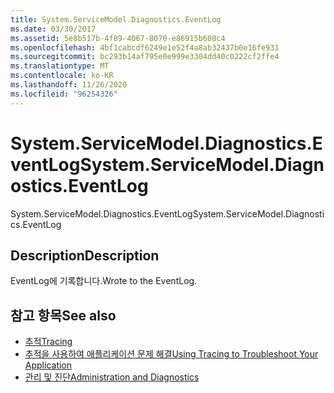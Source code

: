 ```yaml
---
title: System.ServiceModel.Diagnostics.EventLog
ms.date: 03/30/2017
ms.assetid: 5e8b517b-4f89-4067-8070-e86915b608c4
ms.openlocfilehash: 4bf1cabcdf6249e1e52f4a8ab32437b0e16fe931
ms.sourcegitcommit: bc293b14af795e0e999e3304dd40c0222cf2ffe4
ms.translationtype: MT
ms.contentlocale: ko-KR
ms.lasthandoff: 11/26/2020
ms.locfileid: "96254326"
---
```

# <a name="systemservicemodeldiagnosticseventlog"></a><span data-ttu-id="e3110-102">System.ServiceModel.Diagnostics.EventLog</span><span class="sxs-lookup"><span data-stu-id="e3110-102">System.ServiceModel.Diagnostics.EventLog</span></span>

<span data-ttu-id="e3110-103">System.ServiceModel.Diagnostics.EventLog</span><span class="sxs-lookup"><span data-stu-id="e3110-103">System.ServiceModel.Diagnostics.EventLog</span></span>  
  
## <a name="description"></a><span data-ttu-id="e3110-104">Description</span><span class="sxs-lookup"><span data-stu-id="e3110-104">Description</span></span>  

 <span data-ttu-id="e3110-105">EventLog에 기록합니다.</span><span class="sxs-lookup"><span data-stu-id="e3110-105">Wrote to the EventLog.</span></span>  
  
## <a name="see-also"></a><span data-ttu-id="e3110-106">참고 항목</span><span class="sxs-lookup"><span data-stu-id="e3110-106">See also</span></span>

- [<span data-ttu-id="e3110-107">추적</span><span class="sxs-lookup"><span data-stu-id="e3110-107">Tracing</span></span>](index.md)
- [<span data-ttu-id="e3110-108">추적을 사용하여 애플리케이션 문제 해결</span><span class="sxs-lookup"><span data-stu-id="e3110-108">Using Tracing to Troubleshoot Your Application</span></span>](using-tracing-to-troubleshoot-your-application.md)
- [<span data-ttu-id="e3110-109">관리 및 진단</span><span class="sxs-lookup"><span data-stu-id="e3110-109">Administration and Diagnostics</span></span>](../index.md)
